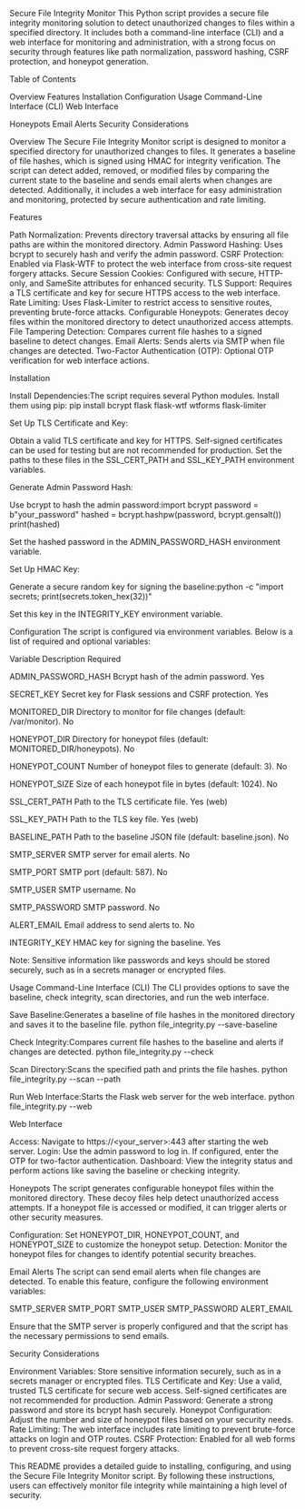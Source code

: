 Secure File Integrity Monitor
This Python script provides a secure file integrity monitoring solution to detect unauthorized changes to files within a specified directory. It includes both a command-line interface (CLI) and a web interface for monitoring and administration, with a strong focus on security through features like path normalization, password hashing, CSRF protection, and honeypot generation.

Table of Contents

Overview
Features
Installation
Configuration
Usage
Command-Line Interface (CLI)
Web Interface


Honeypots
Email Alerts
Security Considerations


Overview
The Secure File Integrity Monitor script is designed to monitor a specified directory for unauthorized changes to files. It generates a baseline of file hashes, which is signed using HMAC for integrity verification. The script can detect added, removed, or modified files by comparing the current state to the baseline and sends email alerts when changes are detected. Additionally, it includes a web interface for easy administration and monitoring, protected by secure authentication and rate limiting.

Features

Path Normalization: Prevents directory traversal attacks by ensuring all file paths are within the monitored directory.
Admin Password Hashing: Uses bcrypt to securely hash and verify the admin password.
CSRF Protection: Enabled via Flask-WTF to protect the web interface from cross-site request forgery attacks.
Secure Session Cookies: Configured with secure, HTTP-only, and SameSite attributes for enhanced security.
TLS Support: Requires a TLS certificate and key for secure HTTPS access to the web interface.
Rate Limiting: Uses Flask-Limiter to restrict access to sensitive routes, preventing brute-force attacks.
Configurable Honeypots: Generates decoy files within the monitored directory to detect unauthorized access attempts.
File Tampering Detection: Compares current file hashes to a signed baseline to detect changes.
Email Alerts: Sends alerts via SMTP when file changes are detected.
Two-Factor Authentication (OTP): Optional OTP verification for web interface actions.


Installation

Install Dependencies:The script requires several Python modules. Install them using pip:
pip install bcrypt flask flask-wtf wtforms flask-limiter


Set Up TLS Certificate and Key:

Obtain a valid TLS certificate and key for HTTPS. Self-signed certificates can be used for testing but are not recommended for production.
Set the paths to these files in the SSL_CERT_PATH and SSL_KEY_PATH environment variables.


Generate Admin Password Hash:

Use bcrypt to hash the admin password:import bcrypt
password = b"your_password"
hashed = bcrypt.hashpw(password, bcrypt.gensalt())
print(hashed)


Set the hashed password in the ADMIN_PASSWORD_HASH environment variable.


Set Up HMAC Key:

Generate a secure random key for signing the baseline:python -c "import secrets; print(secrets.token_hex(32))"


Set this key in the INTEGRITY_KEY environment variable.




Configuration
The script is configured via environment variables. Below is a list of required and optional variables:



Variable
Description
Required



ADMIN_PASSWORD_HASH
Bcrypt hash of the admin password.
Yes


SECRET_KEY
Secret key for Flask sessions and CSRF protection.
Yes


MONITORED_DIR
Directory to monitor for file changes (default: /var/monitor).
No


HONEYPOT_DIR
Directory for honeypot files (default: MONITORED_DIR/honeypots).
No


HONEYPOT_COUNT
Number of honeypot files to generate (default: 3).
No


HONEYPOT_SIZE
Size of each honeypot file in bytes (default: 1024).
No


SSL_CERT_PATH
Path to the TLS certificate file.
Yes (web)


SSL_KEY_PATH
Path to the TLS key file.
Yes (web)


BASELINE_PATH
Path to the baseline JSON file (default: baseline.json).
No


SMTP_SERVER
SMTP server for email alerts.
No


SMTP_PORT
SMTP port (default: 587).
No


SMTP_USER
SMTP username.
No


SMTP_PASSWORD
SMTP password.
No


ALERT_EMAIL
Email address to send alerts to.
No


INTEGRITY_KEY
HMAC key for signing the baseline.
Yes


Note: Sensitive information like passwords and keys should be stored securely, such as in a secrets manager or encrypted files.

Usage
Command-Line Interface (CLI)
The CLI provides options to save the baseline, check integrity, scan directories, and run the web interface.

Save Baseline:Generates a baseline of file hashes in the monitored directory and saves it to the baseline file.
python file_integrity.py --save-baseline


Check Integrity:Compares current file hashes to the baseline and alerts if changes are detected.
python file_integrity.py --check


Scan Directory:Scans the specified path and prints the file hashes.
python file_integrity.py --scan --path <path>


Run Web Interface:Starts the Flask web server for the web interface.
python file_integrity.py --web



Web Interface

Access: Navigate to https://<your_server>:443 after starting the web server.
Login: Use the admin password to log in. If configured, enter the OTP for two-factor authentication.
Dashboard: View the integrity status and perform actions like saving the baseline or checking integrity.


Honeypots
The script generates configurable honeypot files within the monitored directory. These decoy files help detect unauthorized access attempts. If a honeypot file is accessed or modified, it can trigger alerts or other security measures.

Configuration: Set HONEYPOT_DIR, HONEYPOT_COUNT, and HONEYPOT_SIZE to customize the honeypot setup.
Detection: Monitor the honeypot files for changes to identify potential security breaches.


Email Alerts
The script can send email alerts when file changes are detected. To enable this feature, configure the following environment variables:

SMTP_SERVER
SMTP_PORT
SMTP_USER
SMTP_PASSWORD
ALERT_EMAIL

Ensure that the SMTP server is properly configured and that the script has the necessary permissions to send emails.

Security Considerations

Environment Variables: Store sensitive information securely, such as in a secrets manager or encrypted files.
TLS Certificate and Key: Use a valid, trusted TLS certificate for secure web access. Self-signed certificates are not recommended for production.
Admin Password: Generate a strong password and store its bcrypt hash securely.
Honeypot Configuration: Adjust the number and size of honeypot files based on your security needs.
Rate Limiting: The web interface includes rate limiting to prevent brute-force attacks on login and OTP routes.
CSRF Protection: Enabled for all web forms to prevent cross-site request forgery attacks.


This README provides a detailed guide to installing, configuring, and using the Secure File Integrity Monitor script. By following these instructions, users can effectively monitor file integrity while maintaining a high level of security.
